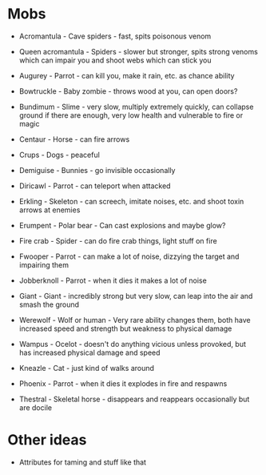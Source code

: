 # Mobs

* Acromantula - Cave spiders - fast, spits poisonous venom

* Queen acromantula - Spiders - slower but stronger, spits strong venoms which can impair you and shoot webs which can stick you

* Augurey - Parrot - can kill you, make it rain, etc. as chance ability

* Bowtruckle - Baby zombie - throws wood at you, can open doors?

* Bundimum - Slime - very slow, multiply extremely quickly, can collapse ground if there are enough, very low health and vulnerable to fire or magic

* Centaur - Horse - can fire arrows

* Crups - Dogs - peaceful

* Demiguise - Bunnies - go invisible occasionally

* Diricawl - Parrot - can teleport when attacked

* Erkling - Skeleton - can screech, imitate noises, etc. and shoot toxin arrows at enemies

* Erumpent - Polar bear - Can cast explosions and maybe glow?

* Fire crab - Spider - can do fire crab things, light stuff on fire

* Fwooper - Parrot - can make a lot of noise, dizzying the target and impairing them

* Jobberknoll - Parrot - when it dies it makes a lot of noise

* Giant - Giant - incredibly strong but very slow, can leap into the air and smash the ground

* Werewolf - Wolf or human - Very rare ability changes them, both have increased speed and strength but weakness to physical damage

* Wampus - Ocelot - doesn't do anything vicious unless provoked, but has increased physical damage and speed

* Kneazle - Cat - just kind of walks around

* Phoenix - Parrot - when it dies it explodes in fire and respawns

* Thestral - Skeletal horse - disappears and reappears occasionally but are docile

# Other ideas

* Attributes for taming and stuff like that

